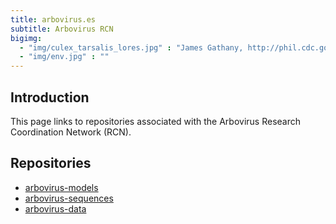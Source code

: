```yaml
---
title: arbovirus.es
subtitle: Arbovirus RCN
bigimg:
  - "img/culex_tarsalis_lores.jpg" : "James Gathany, http://phil.cdc.gov"
  - "img/env.jpg" : ""
---
```


## Introduction

This page links to repositories associated with the Arbovirus Research Coordination Network (RCN).

## Repositories

- [arbovirus-models](https://github.com/arboviruses/arbovirus-models)
- [arbovirus-sequences](https://github.com/arboviruses/arbovirus-models)
- [arbovirus-data](https://github.com/arboviruses/arbovirus-models)
